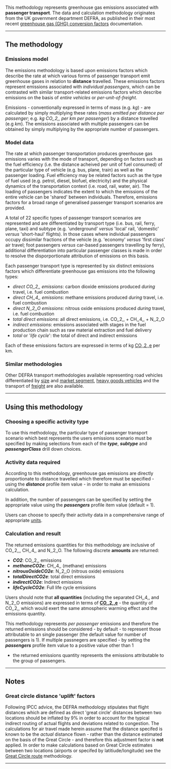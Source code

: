 This methodology represents greenhouse gas emissions associated with
**passenger transport**. The data and calculation methodology originates
from the UK government department DEFRA, as published in their most
recent [greenhouse gas (GHG) conversion
factors](http://www.defra.gov.uk/environment/economy/business-efficiency/reporting)
documentation.

-----

## The methodology

### Emissions model

The emissions methodology is based upon emissions factors which describe
the rate at which various forms of passenger transport emit greenhouse
gases in relation to **distance** travelled. These emissions factors
represent emissions associated with *individual passengers*, which can
be contrasted with similar transport-related emissions factors which
describe emissions on the basis of *entire vehicles* or
*per-unit-of-freight*.

Emissions - conventionally expressed in terms of mass (e.g. *kg*) - are
calculated by simply multiplying these rates (*mass emitted per distance
per passenger*; e.g. *kg CO,,2,, per km per passenger*) by a distance
travelled (e.g *km*). The emissions associated with multiple passengers
can be obtained by simply multiplying by the appropriate number of
passengers.

### Model data

The rate at which passenger transportation produces greenhouse gas
emissions varies with the mode of transport, depending on factors such
as the fuel efficiency (i.e. the distance acheived per unit of fuel
consumed) of the particular type of vehicle (e.g. bus, plane, train) as
well as the passenger loading. Fuel efficiency may be related factors
such as the type of fuel used (e.g. petrol, diesel, biofuel,
electricity) and the physical dynamics of the transportation context
(i.e. road, rail, water, air). The loading of passengers indicates the
extent to which the emissions of the entire vehicle can be 'shared'
between individuals. Therefore, emissions factors for a broad range of
generalised passenger transport scenarios are provided.

A total of 22 specific types of passenger transport scenarios are
represented and are differentiated by transport type (i.e. bus, rail,
ferry, plane, taxi) and subtype (e.g. 'underground' *versus* 'local'
rail, 'domestic' *versus* 'short-haul' flights). In those cases where
individual passengers occupy dissimilar fractions of the vehicle (e.g.
'economy' *versus* 'first class' air travel; foot passengers *versus*
car-based passengers travelling by ferry), additional differentiation
into particular passenger classes is made in order to resolve the
disporportionate attribution of emissions on this basis.

Each passenger transport type is represented by six distinct emissions
factors which differentiate greenhouse gas emissions into the following
types:

  - *direct CO,,2,, emissions*: carbon dioxide emissions produced
    *during* travel, i.e. fuel combustion
  - *direct CH,,4,, emissions*: methane emissions produced *during*
    travel, i.e. fuel combustion
  - *direct N,,2,,O emissions*: nitrous oxide emissions produced
    *during* travel, i.e. fuel combustion
  - *total direct emissions*: all direct emissions, i.e. CO,,2,, +
    CH,,4,, + N,,2,,O
  - *indirect emissions*: emissions associated with stages in the fuel
    production chain such as raw material extraction and fuel delivery
  - *total* or '*life cycle*': the total of direct and indirect
    emissions

Each of these emissions factors are expressed in terms of kg
[CO,,2,,e](Greenhouse_gases_Global_warming_potentials) per km.

### Similar methodologies

Other DEFRA transport methodologies available representing road vehicles
differentiated by
[size](DEFRA_road_transport_methodology_by_vehicle_size) and [market
segment](DEFRA_road_transport_methodology_by_vehicle_class), [heavy
goods vehicles](DEFRA_heavy_goods_vehicle_methodology) and the transport
of [freight](DEFRA_freight_transport_methodology) are also available.

-----

## Using this methodology

### Choosing a specific activity type

To use this methodology, the particular type of passenger transport
scenario which best represents the users emissions scenario must be
specified by making selections from each of the ***type***,
***subtype*** and ***passengerClass*** drill down choices.

### Activity data required

According to this methodology, greenhouse gas emissions are directly
proportionate to distance travelled which therefore must be specified -
using the ***distance*** profile item value - in order to make an
emissions calculation.

In addition, the number of passengers can be specified by setting the
appropriate value using the ***passengers*** profile item value (default
= 1).

Users can choose to specify their activity data in a comprehensive range
of appropriate [units](Units).

### Calculation and result

The returned emissions quantities for this methodology are inclusive of
CO,,2,,, CH,,4,, and N,,2,,O. The following discrete **amounts** are
returned:

  - ***CO2***: CO,,2,, emissions
  - ***methaneCO2e***: CH,,4,, (methane) emissions
  - ***nitrousOxideCO2e***: N,,2,,O (nitrous oxide) emissions
  - ***totalDirectCO2e***: total direct emissions
  - ***indirectCO2e***: Indirect emissions
  - ***lifeCycleCO2e***: Full life cycle emissions

Users should note that **all quantities** (including the separated
CH,,4,, and N,,2,,O emissions) are expressed in terms of
**[CO,,2,,e](Greenhouse_gases_Global_warming_potentials)** - the
quantity of CO,,2,, which would exert the same atmospheric warming
effect and the emissions quantity.

This methodology represents *per passenger* emissions and therefore the
returned emissions should be considered - by default - to represent
those attributable to an single passenger (the default value for number
of passengers is 1). If multiple passnegers are specified - by setting
the ***passengers*** profile item value to a positive value other than 1
- the returned emissions quantity represents the emissions attributable
to the group of passengers.

-----

## Notes

### Great circle distance 'uplift' factors

Following IPCC advice, the DEFRA methodology stipulates that flight
distances which are defined as direct 'great circle' distances between
two locations should be inflated by 9% in order to account for the
typical indirect routing of actual flights and deviations related to
congestion. The calculations for air travel made herein assume that the
distance specifed is known to be the *actual* distance flown - rather
than the distance estimated on the basis of the Great Circle - and
therefore this adjustment factor is **not** applied. In order to make
calculations based on Great Circle estimates between two locations
(airports or specifed by latitiude/longitude) see the [Great Circle
route](Great_Circle_flight_methodology) methodology.

-----
